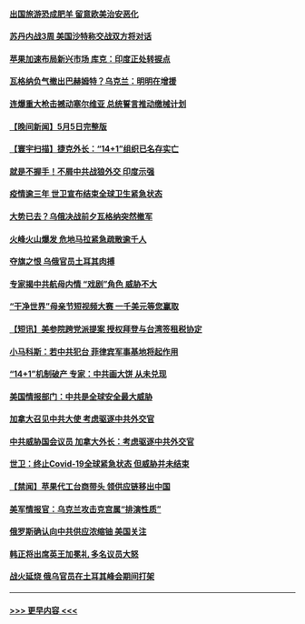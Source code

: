 #### [出国旅游恐成肥羊 留意欧美治安恶化](../pages/prog202/a103705907.md?t=05061843) 
#### [苏丹内战3周 美国沙特称交战双方将对话](../pages/prog202/a103705896.md?t=05061843) 
#### [苹果加速布局新兴市场 库克：印度正处转捩点](../pages/prog202/a103705888.md?t=05061843) 
#### [瓦格纳负气撤出巴赫姆特？乌克兰：明明在增援](../pages/prog202/a103705862.md?t=05061843) 
#### [连爆重大枪击撼动塞尔维亚 总统誓言推动缴械计划](../pages/prog202/a103705834.md?t=05061843) 
#### [【晚间新闻】5月5日完整版](../pages/prog202/a103705766.md?t=05061843) 
#### [【寰宇扫描】捷克外长：“14+1”组织已名存实亡](../pages/prog202/a103705756.md?t=05061843) 
#### [就是不握手！不屑中共战狼外交 印度示强](../pages/prog202/a103705675.md?t=05061843) 
#### [疫情逾三年 世卫宣布结束全球卫生紧急状态](../pages/prog202/a103705669.md?t=05061843) 
#### [大势已去？乌俄决战前夕瓦格纳突然撤军](../pages/prog202/a103705672.md?t=05061843) 
#### [火峰火山爆发 危地马拉紧急疏散逾千人](../pages/prog202/a103705671.md?t=05061843) 
#### [夺旗之恨 乌俄官员土耳其肉搏](../pages/prog202/a103705668.md?t=05061843) 
#### [专家揭中共航母内情 “戏剧”角色 威胁不大](../pages/prog202/a103705344.md?t=05061843) 
#### [“干净世界”母亲节短视频大赛 一千美元等您赢取](../pages/prog202/a103705629.md?t=05061843) 
#### [【短讯】美参院跨党派提案 授权拜登与台湾签租税协定](../pages/prog202/a103705538.md?t=05061843) 
#### [小马科斯：若中共犯台 菲律宾军事基地将起作用](../pages/prog202/a103705539.md?t=05061843) 
#### [“14+1”机制破产 专家：中共画大饼 从未兑现](../pages/prog202/a103705540.md?t=05061843) 
#### [美国情报部门：中共是全球安全最大威胁](../pages/prog202/a103705537.md?t=05061843) 
#### [加拿大召见中共大使 考虑驱逐中共外交官](../pages/prog202/a103705458.md?t=05061843) 
#### [中共威胁国会议员 加拿大外长：考虑驱逐中共外交官](../pages/prog202/a103705536.md?t=05061843) 
#### [世卫：终止Covid-19全球紧急状态 但威胁并未结束](../pages/prog202/a103705518.md?t=05061843) 
#### [【禁闻】苹果代工台商带头 领供应链移出中国](../pages/prog202/a103705474.md?t=05061843) 
#### [美军情报官：乌克兰攻击克宫属“排演性质”](../pages/prog202/a103705450.md?t=05061843) 
#### [俄罗斯确认向中共供应浓缩铀 美国关注](../pages/prog202/a103705365.md?t=05061843) 
#### [韩正将出席英王加冕礼 多名议员大怒](../pages/prog202/a103705362.md?t=05061843) 
#### [战火延烧 俄乌官员在土耳其峰会期间打架](../pages/prog202/a103705357.md?t=05061843) 

----
#### [ >>> 更早内容 <<< ](../indexes/prog202-earlier.md)
